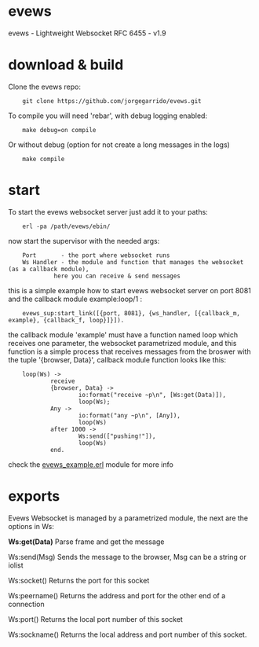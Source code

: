 evews
=====

evews - Lightweight Websocket RFC 6455 - v1.9

download & build
====

Clone the evews repo:

		git clone https://github.com/jorgegarrido/evews.git
		
To compile you will need 'rebar', with debug logging enabled:

		make debug=on compile

Or without debug (option for not create a long messages in the logs)

		make compile


start
====

To start the evews websocket server just add it to your paths:

		erl -pa /path/evews/ebin/
		
now start the supervisor with the needed args:

		Port 	   - the port where websocket runs
		Ws Handler - the module and function that manages the websocket (as a callback module),
			     here you can receive & send messages
			     
this is a simple example how to start evews websocket server on port 8081 and the callback module example:loop/1 :

		evews_sup:start_link([{port, 8081}, {ws_handler, [{callback_m, example}, {callback_f, loop}]}]).
		
the callback module 'example' must have a function named loop which receives one parameter, the websocket
parametrized module, and this function is a simple process that receives messages from the broswer with the 
tuple '{browser, Data}', callback module function looks like this:

		loop(Ws) ->
    		    receive
        	 	{browser, Data} ->
            			io:format("receive ~p\n", [Ws:get(Data)]),
            			loop(Ws);
        		Any ->
            			io:format("any ~p\n", [Any]),
            			loop(Ws)
        		after 1000 ->
            			Ws:send(["pushing!"]),
            			loop(Ws)
    		    end.
    		  
check the [evews_example.erl]() module for more info

exports
======

Evews Websocket is managed by a parametrized module, the next are the options in Ws:


**Ws:get(Data)**
Parse frame and get the message

Ws:send(Msg)
Sends the message to the browser, Msg can be a string or iolist

Ws:socket()
Returns the port for this socket

Ws:peername()
Returns the address and port for the other end of a connection

Ws:port()
Returns the local port number of this socket

Ws:sockname()
Returns the local address and port number of this socket.
